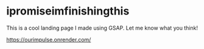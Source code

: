 # ipromiseimfinishingthis

This is a cool landing page I made using GSAP. Let me know what you think!

https://ourimpulse.onrender.com/
